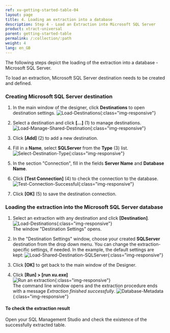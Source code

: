 ```yaml
---
ref: xu-getting-started-table-04
layout: page
title: 4. Loading an extraction into a database
description: Step 4 - Load an Extraction into Microsoft SQL Server
product: xtract-universal
parent: getting-started-table
permalink: /:collection/:path
weight: 4
lang: en_GB
---
```


The following steps depict the loading of the extraction into a database - Microsoft SQL Server. 

To load an extraction, Microsoft SQL Server destination needs to be created and defined.

### Creating Microsoft SQL Server destination

1. In the main window of the designer, click **Destinations** to open destination settings.
![Load-Destinations](/img/content/destination_xu.png){:class="img-responsive"}

2. Select a destination and click **[...]** (1) to manage destinations. 
![Load-Manage-Shared-Destination](/img/content/destinations_load_manage_shared.png){:class="img-responsive"}

3. Click **[Add]** (2) to add a new destination.

4. Fill in a **Name**, select **SQLServer** from the **Type** (3) list.
![Select-Destination-Type](/img/content/destination_details_sqlserver.png){:class="img-responsive"}

5. In the section "Connection", fill in the fields **Server Name** and **Database Name**. 
6. Click **[Test Connection]** (4) to check the connection to the  database.
![Test-Connection-Successful](/img/content/sqlserver_destination-details.png){:class="img-responsive"}

7. Click **[OK]** (5) to save the destination connection. 


### Loading the extraction into the Microsoft SQL Server database

1. Select an extraction with any destination and click **[Destination]**.<br>
![Load-Destinations](/img/content/destination_xu.png){:class="img-responsive"}<br>
The window "Destination Settings" opens.

2. In the "Destination Settings" window, choose your created **SQLServer** destination from the drop down menu. You can change the extraction-specific settings, if needed. In the example, the default settings are kept:
![Load-Shared-Destination-SQLServer](/img/content/sqlserver_destination-settings.png){:class="img-responsive"}

9. Click **[OK]** to get back to the main window of the Designer.       
4. Click **[Run] > [run xu.exe]**<br>
![Run an extraction](/img/content/run_extraction.png){:class="img-responsive"} <br>
The command line window opens and the extraction procedure ends with a message *Extraction finished successfully*.
![Database-Metadata](/img/content/xu/konsole_run_in_xu_exe.png){:class="img-responsive"}

#### To check the extraction result
Open your SQL Management Studio and check the existence of the successfully extracted table. 
